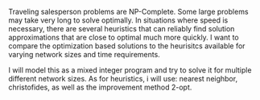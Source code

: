 Traveling salesperson problems are NP-Complete. Some large problems may take very long to solve optimally. In situations where speed is necessary, there are several heuristics that can reliably find solution approximations that are close to optimal much more quickly. I want to compare the optimization based solutions to the heurisitcs available for varying network sizes and time requirements.

 I will model this as a mixed integer program and try to solve it for multiple different network sizes. As for heuristics, i will use: nearest neighbor, christofides, as well as the improvement method 2-opt.
